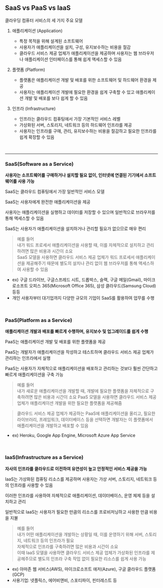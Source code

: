 ## SaaS vs PaaS vs IaaS

클라우딩 컴퓨터 서비스의 세 가지 주요 모델

1. 애플리케이션 (Application)

    - 특정 목적을 위해 설계된 소프트웨어
    - 사용자가 애플리케이션을 설치, 구성, 유지보수하는 비용을 절감
    - 클라우드 서비스 제공 업체가 애플리케이션을 제공하며 사용자는 웹 브라우저나 애플리케이션 인터페이스를 통해 쉽게 액세스할 수 있음

2. 플랫폼 (Platform)

    - 플랫폼은 애플리케이션 개발 및 배포를 위한 소프트웨어 및 하드웨어 환경을 제공
    - 사용자는 애플리케이션 개발에 필요한 환경을 쉽게 구축할 수 있고 애플리케이션 개발 및 배포를 보다 쉽게 할 수 있음


3. 인프라 (Infrastructure)

    - 인프라는 클라우드 컴퓨팅에서 가장 기본적인 서비스 레벨
    - 가상화된 서버, 스토리지, 네트워크 등의 하드웨어 인프라를 제공
    - 사용자는 인프라를 구매, 관리, 유지보수하는 비용을 절감하고 필요한 인프라를 쉽게 확장할 수 있음


<br/>

---

### SaaS(Software as a Service) 

**사용자는 소프트웨어를 구매하거나 설치할 필요 없이, 인터넷에 연결된 기기에서 소프트웨어를 사용 가능**

SaaS는 클라우드 컴퓨팅에서 가장 일반적인 서비스 모델

SaaS는 사용자에게 완전한 애플리케이션을 제공

사용자는 애플리케이션을 실행하고 데이터를 저장할 수 있으며 일반적으로 브라우저를 통해 액세스할 수 있음

SaaS는 사용자가 애플리케이션을 설치하거나 관리할 필요가 없으므로 매우 편리

> 예를 들어   
내가 워드 프로세서 애플리케이션을 사용할 때, 이를 자체적으로 설치하고 관리하려면 많은 비용과 시간이 소요   
SaaS 모델을 사용하면 클라우드 서비스 제공 업체가 워드 프로세서 애플리케이션을 제공해주기 때문에 별도의 설치나 관리 없이 웹 브라우저를 통해 액세스하여 사용할 수 있음

- ex) 구글 드라이브, 구글스프레드 시트, 드롭박스, 슬랙, 구글 메일(Gmail), 마이크로소프트 오피스 365(Microsoft Office 365), 삼성 클라우드(Samsung Cloud) 등등
- 개인 사용자부터 대기업까지 다양한 규모의 기업이 SaaS를 활용하여 업무를 수행

<br/>

### PaaS(Platform as a Service)

**애플리케이션 개발과 배포를 빠르게 수행하며, 유지보수 및 업그레이드를 쉽게 수행**

PaaS는 애플리케이션 개발 및 배포를 위한 플랫폼을 제공

PaaS는 개발자가 애플리케이션을 작성하고 테스트하며 클라우드 서비스 제공 업체가 관리하는 인프라에서 실행

PaaS는 사용자가 자체적으로 애플리케이션을 배포하고 관리하는 것보다 훨씬 간단하고 빠르게 애플리케이션을 구축 가능

> 예를 들어   
내가 새로운 애플리케이션을 개발할 때, 개발에 필요한 플랫폼을 자체적으로 구축하려면 많은 비용과 시간이 소요
PaaS 모델을 사용하면 클라우드 서비스 제공 업체가 애플리케이션 개발을 위한 필요한 플랫폼을 제공해줌

> 클라우드 서비스 제공 업체가 제공하는 PaaS에 애플리케이션을 올리고, 필요한 라이브러리, 프레임워크, 데이터베이스 등을 선택하면 개발자는 이 플랫폼에서 애플리케이션을 개발하고 배포할 수 있음

- ex) Heroku, Google App Engine, Microsoft Azure App Service

<br/>

### IaaS(Infrastructure as a Service)

**자사의 인프라를 클라우드로 이전하여 유연성이 높고 안정적인 서비스 제공을 가능**

IaaS는 가상화된 컴퓨팅 리소스를 제공하며 사용자는 가상 서버, 스토리지, 네트워크 등의 인프라를 사용할 수 있음

이러한 인프라를 사용하여 자체적으로 애플리케이션, 데이터베이스, 운영 체제 등을 설치하고 관리

일반적으로 IaaS는 사용자가 필요한 만큼의 리소스를 프로비저닝하고 사용한 만큼 비용을 지불

> 예를 들어   
내가 어떤 애플리케이션을 개발하는 상황일 때, 이를 운영하기 위해 서버, 스토리지, 네트워크 등의 인프라가 필요   
자체적으로 인프라를 구축하려면 많은 비용과 시간이 소요   
이때 IaaS 모델을 사용하면 클라우드 서비스 제공 업체가 가상화된 인프라를 제공헤주므로 별도의 인프라 구축 작업 없이 필요한 리소스를 쉽게 사용 가능

- ex) 아마존 웹 서비스(AWS), 마이크로소프트 애저(Azure), 구글 클라우드 플랫폼(GCP)
- 사용기업: 넷플릭스, 에어비앤비, 스포티파이, 핀터레스트 등
